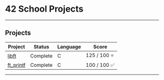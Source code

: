 # 42 School Projects
---
## Projects

| Project | Status   | Language | Score       |
| ------- | -------- | -------- | ----------- |
| [libft](https://github.com/larocqueg/42_Libft) | Complete | C        | 125 / 100  ⭐ |
| [ft_printf](https://github.com/larocqueg/42_ft_printf.git)| Complete | C        | 100 / 100 ✅ |


---
